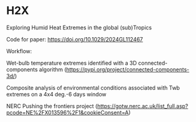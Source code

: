 # H2X

Exploring Humid Heat Extremes in the global (sub)Tropics

Code for paper: https://doi.org/10.1029/2024GL112467


Workflow:

Wet-bulb temperature extremes identified with a 3D connected-components algorithm (https://pypi.org/project/connected-components-3d/)

Composite analysis of environmental conditions associated with Twb extremes on a 4x4 deg.-6 days window


NERC Pushing the frontiers project (https://gotw.nerc.ac.uk/list_full.asp?pcode=NE%2FX013596%2F1&cookieConsent=A)

